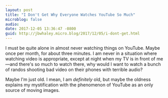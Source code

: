 ```yaml
---
layout: post
title: "I Don't Get Why Everyone Watches YouTube So Much"
microblog: false
audio: 
date: 2017-12-05 13:36:47 -0800
guid: http://jbwhaley.micro.blog/2017/12/05/i-dont-get.html
---
```

I must be quite alone in almost never watching things on YouTube. Maybe once per month, for about three minutes. I am never in a situation where watching video is appropriate, except at night when my TV is in front of me—and there's so much to watch there, why would I want to watch a bunch of randos shooting bad video on their phones with terrible audio? 

Maybe I'm just old. I mean, I am *definitely* old, but maybe the oldness explains my mystification with the phenomenon of YouTube as an only source of moving images. 
